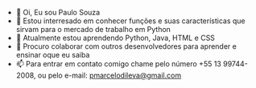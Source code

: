 - 👋 Oi, Eu sou Paulo Souza
- 👀 Estou interresado em conhecer funções e suas características que sirvam para o mercado de trabalho em Python
- 🌱 Atualmente estou aprendendo Python, Java, HTML e CSS
- 💞️ Procuro colaborar com outros desenvolvedores para aprender e ensinar oque eu saiba
- 📫 Para entrar em contato comigo chame pelo número +55 13 99744-2008, ou pelo e-mail: pmarcelodileva@gmail.com
